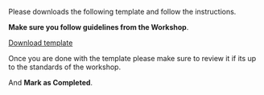 Please downloads the following template and follow the instructions.

**Make sure you follow guidelines from the Workshop**.

<a href=".guides/download/template.docx" download>Download template</a>

Once you are done with the template please make sure to review it if its up to the standards of the workshop.

And **Mark as Completed**.
